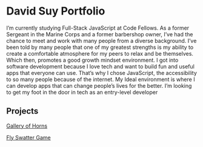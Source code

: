 # David Suy Portfolio

I’m currently studying Full-Stack JavaScript at Code Fellows. As a former Sergeant in the Marine Corps and a former barbershop owner, I’ve had the chance to meet and work with many people from a diverse background. I’ve been told by many people that one of my greatest strengths is my ability to create a comfortable atmosphere for my peers to relax and be themselves. Which then, promotes a good growth mindset environment. I got into software development because I love tech and want to build fun and useful apps that everyone can use. That’s why I chose JavaScript, the accessibility to so many people because of the internet. My Ideal environment is where I can develop apps that can change people’s lives for the better. I’m looking to get my foot in the door in tech as an entry-level developer

## Projects

[Gallery of Horns](https://hornbeastgallery.netlify.app/)

[Fly Swatter Game](https://davidsuy.github.io/fly-swatter/)
